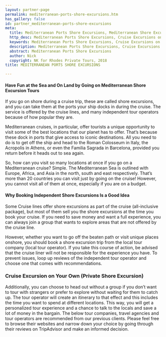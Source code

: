 ```yaml
---
layout: partner-page
permalink: mediterranean-ports-shore-excursions.htm
has_gallery: false
id: partner_mediterranean-ports-shore-excursions
meta:
  title: Mediterranean Ports Shore Excursions, Mediterranean Shore Excursions
  http_desc: Mediterranean Ports Shore Excursions, Cruise Excursions on Your Own for the Eastern Mediterranean ports Greece Italy Cyprus Israel and Turkey, Rhodes Cruise Port
  keywords: Mediterranean Ports Shore Excursions, Cruise Excursions on Your Own for the Eastern Mediterranean ports Greece Italy Cyprus Israel and Turkey, Rhodes Cruise Port
  description: Mediterranean Ports Shore Excursions, Cruise Excursions on Your Own for the Eastern Mediterranean ports Greece Italy Cyprus Israel Turkey, Rhodes Cruise Port
  abstract: Mediterranean Ports Shore Excursions
  author: Nick
  copyright: NK for Rhodes Private Tours, 2018
title: MEDITERRANEAN PORTS SHORE EXCURSIONS

---
```

#### Have Fun at the Sea and On Land by Going on Mediterranean Shore Excursion Tours

If you go on shore during a cruise trip, these are called shore excursions, and you can take them at the ports your ship docks in during the cruise. The service is offered by the cruise lines, and many independent tour operators because of how popular they are.

Mediterranean cruises, in particular, offer tourists a unique opportunity to visit some of the best locations that our planet has to offer. That’s because these dock in ports that give access to iconic destinations. All you need to do is to get off the ship and head to the Roman Colosseum in Italy, the Acropolis in Athens, or even the Familia Sagrada in Barcelona, provided you return before it heads out to sea again.

So, how can you visit so many locations at once if you go on a Mediterranean cruise? Simple. The Mediterranean Sea is outlined with Europe, Africa, and Asia in the north, south and east respectively. That’s more than 20 countries you can visit just by going on the cruise! However, you cannot visit all of them at once, especially if you are on a budget.

#### Why Booking Independent Shore Excursions Is a Good Idea

Some Cruise lines offer shore excursions as part of the cruise (all-inclusive package), but most of them sell you the shore excursions at the time you book your cruise.  If you need to save money and want a full experience, you can always join a group that wants to explore areas that are not offered by the cruise line.

However, whether you want to go off the beaten path or visit unique places onshore, you should book a shore excursion trip from the local tour company (local tour operator).  If you take this course of action, be advised that the cruise liner will not be responsible for the experience you have. To prevent issues, loop up reviews of the independent tour operator and choose one that comes with recommendations.                                                                           

### Cruise Excursion on Your Own (Private Shore Excursion)

Additionally, you can choose to head out without a group if you don’t want to tour with strangers or prefer to explore without waiting for them to catch up. The tour operator will create an itinerary to that effect and this includes the time you want to spend at different locations. This way, you will get a personalized tour experience and a chance to talk to the locals and save a lot of money in the bargain. The below tour companies, travel agencies and tour operators are recommended from our previous clients. Please feel free to browse their websites and narrow down your choice by going through their reviews on TripAdvisor and make an informed decision. 